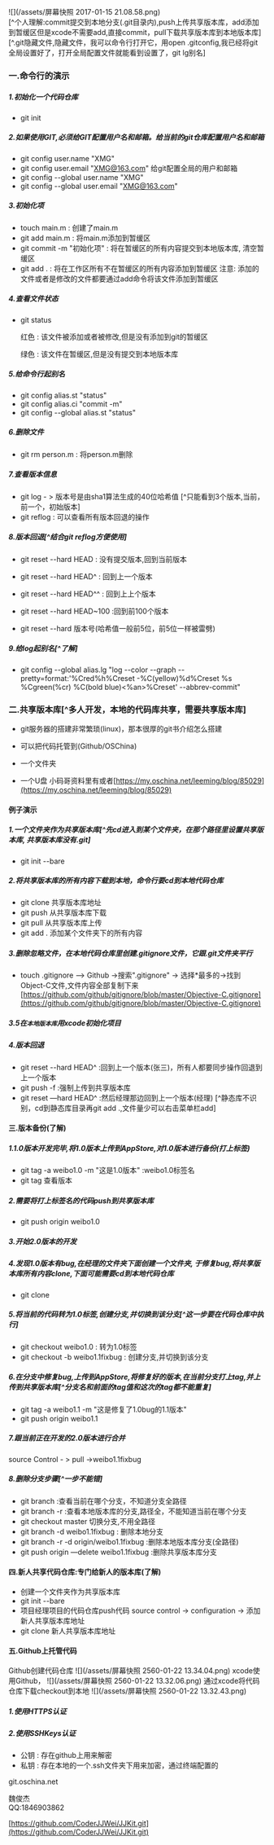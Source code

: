 ![](/assets/屏幕快照 2017-01-15 21.08.58.png)  
[^个人理解:commit提交到本地分支(.git目录内),push上传共享版本库，add添加到暂缓区但是xcode不需要add,直接commit，pull下载共享版本库到本地版本库]  
[^.git隐藏文件,隐藏文件，我可以命令行打开它，用open .gitconfig,我已经将git全局设置好了，打开全局配置文件就能看到设置了，git lg别名]

### 一.命令行的演示

##### 1.初始化一个代码仓库

* git init

##### 2.如果使用GIT,必须给GIT配置用户名和邮箱。给当前的git仓库配置用户名和邮箱

* git config user.name "XMG"
* git config user.email "XMG@163.com"
  给git配置全局的用户和邮箱
* git config --global user.name "XMG"
* git config --global user.email "XMG@163.com"

##### 3.初始化项

* touch main.m : 创建了main.m
* git add main.m : 将main.m添加到暂缓区
* git commit -m "初始化项" : 将在暂缓区的所有内容提交到本地版本库, 清空暂缓区
* git add . : 将在工作区所有不在暂缓区的所有内容添加到暂缓区
  注意: 添加的文件或者是修改的文件都要通过add命令将该文件添加到暂缓区

##### 4.查看文件状态

* git status

  红色 : 该文件被添加或者被修改,但是没有添加到git的暂缓区

  绿色 : 该文件在暂缓区,但是没有提交到本地版本库

##### 5.给命令行起别名

* git config alias.st "status"
* git config alias.ci "commit -m"
* git config --global alias.st "status"

##### 6.删除文件

* git rm person.m : 将person.m删除

##### 7.查看版本信息

* git log - &gt; 版本号是由sha1算法生成的40位哈希值 [^只能看到3个版本,当前，前一个，初始版本]
* git reflog : 可以查看所有版本回退的操作

##### 8.版本回退[^结合git reflog方便使用]

* git reset --hard HEAD : 没有提交版本,回到当前版本
* git reset --hard HEAD^ : 回到上一个版本 
* git reset --hard HEAD^^ : 回到上上个版本

* git reset --hard HEAD~100 :回到前100个版本

* git reset --hard 版本号\(哈希值一般前5位，前5位一样被雷劈\)

##### 9.给log起别名[^了解]

* git config --global alias.lg "log --color --graph --pretty=format:'%Cred%h%Creset -%C\(yellow\)%d%Creset %s %Cgreen\(%cr\) %C\(bold blue\)&lt;%an&gt;%Creset' --abbrev-commit"

### 二.共享版本库[^多人开发，本地的代码库共享，需要共享版本库]

* git服务器的搭建非常繁琐\(linux\)，那本很厚的git书介绍怎么搭建
* 可以把代码托管到\(Github/OSChina\)  
* 一个文件夹

* 一个U盘 小码哥资料里有或者[https://my.oschina.net/leeming/blog/85029](https://my.oschina.net/leeming/blog/85029)

#### 例子演示

##### 1.一个文件夹作为共享版本库[^先cd进入到某个文件夹，在那个路径里设置共享版本库, 共享版本库没有.git]

* git init --bare

##### 2.将共享版本库的所有内容下载到本地，命令行要cd到本地代码仓库

* git clone 共享版本库地址
* git push 从共享版本库下载
* git pull 从共享版本库上传
* git add . 添加某个文件夹下的所有内容

##### 3.删除忽略文件，在本地代码仓库里创建.gitignore文件，它跟.git文件夹平行

* touch .gitignore —&gt; Github -&gt;搜索".gitignore" -&gt; 选择\*最多的-&gt;找到 Object-C文件,文件内容全部复制下来[https://github.com/github/gitignore/blob/master/Objective-C.gitignore](https://github.com/github/gitignore/blob/master/Objective-C.gitignore)

##### 3.5在`本地版本库`用xcode初始化项目

##### 4.版本回退

* git reset --hard HEAD^ :回到上一个版本\(张三\)，所有人都要同步操作回退到上一个版本
* git push -f :强制上传到共享版本库
* git reset —hard HEAD^ :然后经理那边回到上一个版本\(经理\)
  [^静态库不识别，cd到静态库目录再git add .,文件量少可以右击菜单栏add]

#### 三.版本备份\(了解\)

##### 1.1.0版本开发完毕,将1.0版本上传到AppStore,对1.0版本进行备份\(打上标签\)

* git tag -a weibo1.0 -m "这是1.0版本"  :weibo1.0标签名
* git tag 查看版本

##### 2.需要将打上标签名的代码push到共享版本库

* git push origin weibo1.0

##### 3.开始2.0版本的开发

##### 4.发现1.0版本有bug,在经理的文件夹下面创建一个文件夹, 于修复bug,将共享版本库所有内容clone,下面可能需要cd到本地代码仓库

* git clone

##### 5.将当前的代码转为1.0标签,创建分支,并切换到该分支[^这一步要在代码仓库中执行]

* git checkout weibo1.0 : 转为1.0标签
* git checkout -b weibo1.1fixbug : 创建分支,并切换到该分支

##### 6.在分支中修复bug,上传到AppStore,将修复好的版本,在当前分支打上tag,并上传到共享版本库[^分支名和前面的tag值和这次的tag都不能重复]

* git tag -a weibo1.1 -m "这是修复了1.0bug的1.1版本"
* git push origin weibo1.1

##### 7.跟当前正在开发的2.0版本进行合并

source Control - &gt; pull -&gt;weibo1.1fixbug

##### 8.删除分支步骤[^一步不能错]

* git branch :查看当前在哪个分支，不知道分支全路径
* git branch -r :查看本地版本库的分支,路径全，不能知道当前在哪个分支
* git checkout master 切换分支,不用全路径
* git branch -d weibo1.1fixbug : 删除本地分支
* git branch -r -d origin/weibo1.1fixbug :删除本地版本库分支\(全路径\) 
* git push origin —delete weibo1.1fixbug :删除共享版本库分支

#### 四.新人共享代码仓库:专门给新人的版本库\(了解\)

* 创建一个文件夹作为共享版本库
* git init --bare
* 项目经理项目的代码仓库push代码 source control -&gt; configuration -&gt; 添加新人共享版本库地址
* git clone 新人共享版本库地址

#### 五.Github上托管代码
Github创建代码仓库
![](/assets/屏幕快照 2560-01-22 13.34.04.png)
xcode使用Github，
![](/assets/屏幕快照 2560-01-22 13.32.06.png)
通过xcode将代码仓库下载checkout到本地
![](/assets/屏幕快照 2560-01-22 13.32.43.png)
##### 1.使用HTTPS认证

##### 2.使用SSHKeys认证

* 公钥 : 存在github上用来解密
* 私钥 : 存在本地的一个.ssh文件夹下用来加密，通过终端配置的

git.oschina.net

魏俊杰  
QQ:1846903862

[https://github.com/CoderJJWei/JJKit.git](https://github.com/CoderJJWei/JJKit.git)

